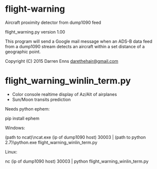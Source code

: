 # flight-warning
Aircraft proximity detector from dump1090 feed

flight_warning.py
version 1.00

This program will send a Google mail message when an ADS-B data feed from
a dump1090 stream detects an aircraft within a set distance of a geographic point.

Copyright (C) 2015 Darren Enns <darethehair@gmail.com>

# flight_warning_winlin_term.py

- Color console realtime display of Az/Alt of airplanes
- Sun/Moon transits prediction

Needs python ephem:

pip install ephem

Windows:

(path to ncat)\ncat.exe (ip of dump1090 host) 30003 | (path to python 2.7)\python.exe flight_warning_winlin_term.py

Linux:

nc (ip of dump1090 host) 30003 | python flight_warning_winlin_term.py
